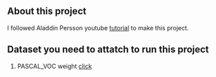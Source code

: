 ## About this project

I followed Aladdin Persson youtube [tutorial](https://www.youtube.com/watch?v=n9_XyCGr-MI&list=PLhhyoLH6Ijfw0TpCTVTNk42NN08H6UvNq&index=9&ab_channel=AladdinPersson) to make this project.



## Dataset you need to attatch to run this project

1) PASCAL_VOC weight [click](https://www.kaggle.com/dataset/1cf520aba05e023f2f80099ef497a8f3668516c39e6f673531e3e47407c46694)